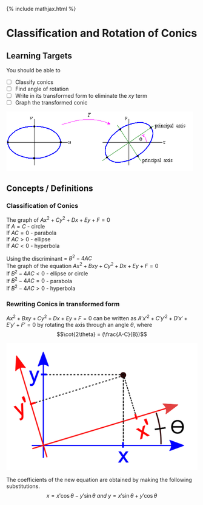 {% include mathjax.html %}

# Classification and Rotation of Conics

## Learning Targets

You should be able to
- [ ] Classify conics
- [ ] Find angle of rotation
- [ ] Write in its transformed form to eliminate the $xy$ term
- [ ] Graph the transformed conic

![Graph the Transformed Conic](../assets/precalculus/classification_and_rotation_of_conics_1.gif)

## Concepts / Definitions

### Classification of Conics

The graph of $Ax^2 + Cy^2 + Dx + Ey + F = 0$\
If $A = C$ - circle\
If $AC = 0$ - parabola\
If $AC > 0$ - ellipse\
If $AC < 0$ - hyperbola

Using the discriminant = $B^2 - 4AC$\
The graph of the equation $Ax^2 + Bxy + Cy^2 + Dx + Ey + F = 0$\
If $B^2 - 4AC < 0$ - ellipse or circle\
If $B^2 - 4AC = 0$ - parabola\
If $B^2 - 4AC > 0$ - hyperbola

### Rewriting Conics in transformed form

$Ax^2 + Bxy + Cy^2 + Dx + Ey + F = 0$ can be written as $A'x'^2 + C'y'^2 + D'x' + E'y' + F' = 0$ by rotating the axis through an angle $\theta$, where
$$\cot{2\theta} = (\frac{A-C}{B})$$

![Rotated Axis](../assets/precalculus/classification_and_rotation_of_conics_2.svg)

The coefficients of the new equation are obtained by making the following substitutions.
$$ x = x' \cos{\theta} - y' \sin{\theta}\ and\ y = x' \sin{\theta} + y' \cos{\theta}$$
